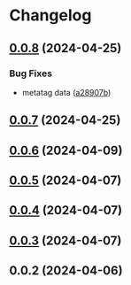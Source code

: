 # Changelog

## [0.0.8](https://github.com/oswaldohuillca/oswa.dev/compare/0.0.7...0.0.8) (2024-04-25)


### Bug Fixes

* metatag data ([a28907b](https://github.com/oswaldohuillca/oswa.dev/commit/a28907ba1252f1fccdbc8715d5ab639c3184fe1a))

## [0.0.7](https://github.com/oswaldohuillca/oswa.dev/compare/0.0.6...0.0.7) (2024-04-25)

## [0.0.6](https://github.com/oswaldohuillca/oswa.dev/compare/0.0.5...0.0.6) (2024-04-09)

## [0.0.5](https://github.com/oswaldohuillca/oswa.dev/compare/0.0.4...0.0.5) (2024-04-07)

## [0.0.4](https://github.com/oswaldohuillca/oswa.dev/compare/0.0.3...0.0.4) (2024-04-07)

## [0.0.3](https://github.com/oswaldohuillca/oswa.dev/compare/0.0.2...0.0.3) (2024-04-07)

## 0.0.2 (2024-04-06)
